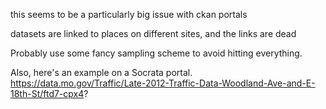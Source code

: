 this seems to be a particularly big issue with ckan portals

datasets are linked to places on different sites, and the links are dead

Probably use some fancy sampling scheme to avoid
hitting everything.

Also, here's an example on a Socrata portal.
https://data.mo.gov/Traffic/Late-2012-Traffic-Data-Woodland-Ave-and-E-18th-St/ftd7-cpx4?

